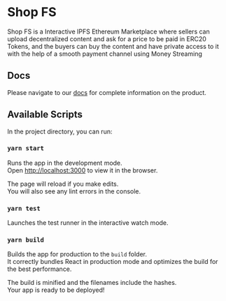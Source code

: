 # Shop FS

Shop FS is a Interactive IPFS Ethereum Marketplace where sellers can upload decentralized content and ask for a price to be paid in ERC20 Tokens, and the buyers can buy the content and have private access to it with the help of a smooth payment channel using Money Streaming

## Docs

Please navigate to our [docs](https://shopfs-docs.web.app/) for complete information on the product.

## Available Scripts

In the project directory, you can run:

### `yarn start`

Runs the app in the development mode.<br />
Open [http://localhost:3000](http://localhost:3000) to view it in the browser.

The page will reload if you make edits.<br />
You will also see any lint errors in the console.

### `yarn test`

Launches the test runner in the interactive watch mode.<br />

### `yarn build`

Builds the app for production to the `build` folder.<br />
It correctly bundles React in production mode and optimizes the build for the best performance.

The build is minified and the filenames include the hashes.<br />
Your app is ready to be deployed!
